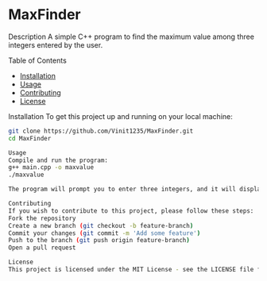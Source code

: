 # MaxFinder

 Description
A simple C++ program to find the maximum value among three integers entered by the user.

Table of Contents
- [Installation](#installation)
- [Usage](#usage)
- [Contributing](#contributing)
- [License](#license)

Installation
To get this project up and running on your local machine:

```bash
git clone https://github.com/Vinit1235/MaxFinder.git
cd MaxFinder

Usage
Compile and run the program:
g++ main.cpp -o maxvalue
./maxvalue

The program will prompt you to enter three integers, and it will display the maximum value among them.

Contributing
If you wish to contribute to this project, please follow these steps:
Fork the repository
Create a new branch (git checkout -b feature-branch)
Commit your changes (git commit -m 'Add some feature')
Push to the branch (git push origin feature-branch)
Open a pull request

License
This project is licensed under the MIT License - see the LICENSE file for details.
